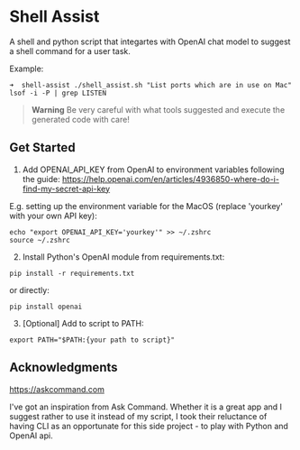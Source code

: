 # Shell Assist

A shell and python script that integartes with OpenAI chat model to suggest a shell command for a user task.

Example:

```shell
➜  shell-assist ./shell_assist.sh "List ports which are in use on Mac"
lsof -i -P | grep LISTEN
```

> **Warning**
> Be very careful with what tools suggested and execute the generated code with care!

## Get Started

1. Add OPENAI_API_KEY from OpenAI to environment variables following the guide: https://help.openai.com/en/articles/4936850-where-do-i-find-my-secret-api-key

E.g. setting up the environment variable for the MacOS (replace 'yourkey' with your own API key):

```shell
echo "export OPENAI_API_KEY='yourkey'" >> ~/.zshrc
source ~/.zshrc
```

2. Install Python's OpenAI module from requirements.txt:

```shell
pip install -r requirements.txt
```

or directly:

```shell
pip install openai
```

3. [Optional] Add to script to PATH:

```shell
export PATH="$PATH:{your path to script}"
```

## Acknowledgments

https://askcommand.com

I've got an inspiration from Ask Command. Whether it is a great app and I suggest rather to use it instead of my script, I took their reluctance of having CLI as an opportunate for this side project - to play with Python and OpenAI api.
